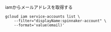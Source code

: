 iamからメールアドレスを取得する
```
gcloud iam service-accounts list \
    --filter="displayName:spinnaker-account" \
    --format='value(email)'
```
